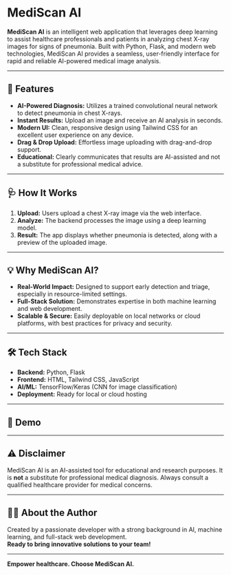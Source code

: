 # MediScan AI

**MediScan AI** is an intelligent web application that leverages deep learning to assist healthcare professionals and patients in analyzing chest X-ray images for signs of pneumonia. Built with Python, Flask, and modern web technologies, MediScan AI provides a seamless, user-friendly interface for rapid and reliable AI-powered medical image analysis.

---

## 🚀 Features

- **AI-Powered Diagnosis:** Utilizes a trained convolutional neural network to detect pneumonia in chest X-rays.
- **Instant Results:** Upload an image and receive an AI analysis in seconds.
- **Modern UI:** Clean, responsive design using Tailwind CSS for an excellent user experience on any device.
- **Drag & Drop Upload:** Effortless image uploading with drag-and-drop support.
- **Educational:** Clearly communicates that results are AI-assisted and not a substitute for professional medical advice.

---

## 🩺 How It Works

1. **Upload:** Users upload a chest X-ray image via the web interface.
2. **Analyze:** The backend processes the image using a deep learning model.
3. **Result:** The app displays whether pneumonia is detected, along with a preview of the uploaded image.

---

## 💡 Why MediScan AI?

- **Real-World Impact:** Designed to support early detection and triage, especially in resource-limited settings.
- **Full-Stack Solution:** Demonstrates expertise in both machine learning and web development.
- **Scalable & Secure:** Easily deployable on local networks or cloud platforms, with best practices for privacy and security.

---

## 🛠️ Tech Stack

- **Backend:** Python, Flask
- **Frontend:** HTML, Tailwind CSS, JavaScript
- **AI/ML:** TensorFlow/Keras (CNN for image classification)
- **Deployment:** Ready for local or cloud hosting

---

## 📸 Demo



---

## ⚠️ Disclaimer

MediScan AI is an AI-assisted tool for educational and research purposes. It is **not** a substitute for professional medical diagnosis. Always consult a qualified healthcare provider for medical concerns.

---

## 👨‍💻 About the Author

Created by a passionate developer with a strong background in AI, machine learning, and full-stack web development.  
**Ready to bring innovative solutions to your team!**

---

**Empower healthcare. Choose MediScan AI.**